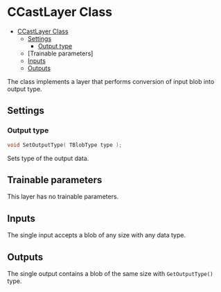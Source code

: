 # CCastLayer Class

<!--  TOC -->

- [CCastLayer Class](#ccastlayer-class)
    - [Settings](#settings)
        - [Output type](#output-type)
    - [Trainable parameters]
    - [Inputs](#inputs)
    - [Outputs](#outputs)

<!-- /TOC -->

The class implements a layer that performs conversion of input blob into output type.

## Settings

### Output type

```c++
void SetOutputType( TBlobType type );
```

Sets type of the output data.

## Trainable parameters

This layer has no trainable parameters.

## Inputs

The single input accepts a blob of any size with any data type.

## Outputs

The single output contains a blob of the same size with `GetOutputType()` type.
